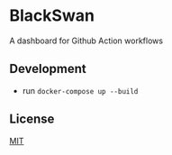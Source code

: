 BlackSwan
=========

A dashboard for Github Action workflows

## Development

+ run `docker-compose up --build`

## License

[MIT](LICENSE)
